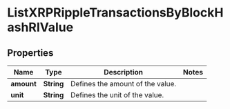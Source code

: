 

# ListXRPRippleTransactionsByBlockHashRIValue


## Properties

Name | Type | Description | Notes
------------ | ------------- | ------------- | -------------
**amount** | **String** | Defines the amount of the value. | 
**unit** | **String** | Defines the unit of the value. | 



